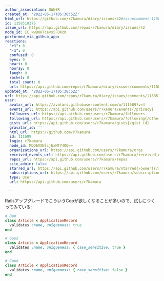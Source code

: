 ```yaml
---
author_association: OWNER
created_at: '2022-06-17T05:38:52Z'
html_url: https://github.com/r7kamura/diary/issues/42#issuecomment-1158510375
id: 1158510375
issue_url: https://api.github.com/repos/r7kamura/diary/issues/42
node_id: IC_kwDOHTcevs5FDXcn
performed_via_github_app: 
reactions:
  "+1": 0
  "-1": 0
  confused: 0
  eyes: 0
  heart: 0
  hooray: 0
  laugh: 0
  rocket: 0
  total_count: 0
  url: https://api.github.com/repos/r7kamura/diary/issues/comments/1158510375/reactions
updated_at: '2022-06-17T05:38:52Z'
url: https://api.github.com/repos/r7kamura/diary/issues/comments/1158510375
user:
  avatar_url: https://avatars.githubusercontent.com/u/111689?v=4
  events_url: https://api.github.com/users/r7kamura/events{/privacy}
  followers_url: https://api.github.com/users/r7kamura/followers
  following_url: https://api.github.com/users/r7kamura/following{/other_user}
  gists_url: https://api.github.com/users/r7kamura/gists{/gist_id}
  gravatar_id: ''
  html_url: https://github.com/r7kamura
  id: 111689
  login: r7kamura
  node_id: MDQ6VXNlcjExMTY4OQ==
  organizations_url: https://api.github.com/users/r7kamura/orgs
  received_events_url: https://api.github.com/users/r7kamura/received_events
  repos_url: https://api.github.com/users/r7kamura/repos
  site_admin: false
  starred_url: https://api.github.com/users/r7kamura/starred{/owner}{/repo}
  subscriptions_url: https://api.github.com/users/r7kamura/subscriptions
  type: User
  url: https://api.github.com/users/r7kamura

---
```

RailsアップグレードでこういうCopが欲しくなることが多いので、試しにつくってみている:

```ruby
# Bad
class Article < ApplicationRecord
  validates :name, uniqueness: true
end

# Good
class Article < ApplicationRecord
  validates :name, uniqueness: { case_sensitive: true }
end

# Good
class Article < ApplicationRecord
  validates :name, uniqueness: { case_sensitive: false }
end
```